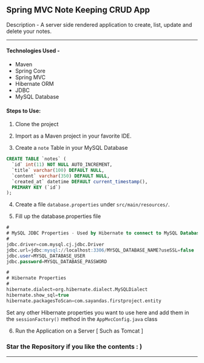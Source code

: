 ## Spring MVC Note Keeping CRUD App

Description - A server side rendered application to create, list, update and delete your notes. 

---

#### Technologies Used - 
- Maven 
- Spring Core
- Spring MVC
- Hibernate ORM
- JDBC
- MySQL Database


#### Steps to Use: 

1. Clone the project

2. Import as a Maven project in your favorite IDE.

3. Create a ```note``` Table in your MySQL Database

```sql
CREATE TABLE `notes` (
  `id` int(11) NOT NULL AUTO_INCREMENT,
  `title` varchar(100) DEFAULT NULL,
  `content` varchar(350) DEFAULT NULL,
  `created_at` datetime DEFAULT current_timestamp(),
  PRIMARY KEY (`id`)
);
```

4. Create a file ```database.properties``` under ```src/main/resources/```.

5. Fill up the database.properties file

```sql
#
# MySQL JDBC Properties - Used by Hibernate to connect to MySQL Database
#
jdbc.driver=com.mysql.cj.jdbc.Driver
jdbc.url=jdbc:mysql://localhost:3306/MYSQL_DATABASE_NAME?useSSL=false
jdbc.user=MYSQL_DATABASE_USER
jdbc.password=MYSQL_DATABASE_PASSWORD

#
# Hibernate Properties
#
hibernate.dialect=org.hibernate.dialect.MySQLDialect
hibernate.show_sql=true
hibernate.packagesToScan=com.sayandas.firstproject.entity
```

Set any other Hibernate properties you want to use here and add them in the
```sessionFactory()``` method in the ```AppMvcConfig.java``` class

6. Run the Application on a Server [ Such as Tomcat ]

### **Star the Repository if you like the contents : )**

----------
